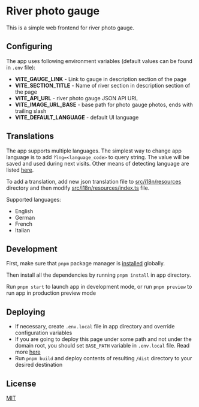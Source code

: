 # River photo gauge

This is a simple web frontend for river photo gauge.

## Configuring

The app uses following environment variables (default values can be found in `.env` file):

- **VITE_GAUGE_LINK** - Link to gauge in description section of the page
- **VITE_SECTION_TITLE** - Name of river section in description section of the page
- **VITE_API_URL** - river photo gauge JSON API URL
- **VITE_IMAGE_URL_BASE** - base path for photo gauge photos, ends with trailing slash
- **VITE_DEFAULT_LANGUAGE** - default UI language

## Translations

The app supports multiple languages. The simplest way to change app language is to add `?lng=<language_code>` to query string. The value will be saved and used during next visits. Other means of detecting language are listed [here](https://github.com/i18next/i18next-browser-languageDetector).

To add a translation, add new json translation file to [src/i18n/resources](src/i18n/resources) directory and then modify [src/i18n/resources/index.ts](src/i18n/resources/index.ts) file.

Supported languages:

- English
- German
- French
- Italian


## Development

First, make sure that `pnpm` package manager is [installed](https://pnpm.io/installation) globally.

Then install all the dependencies by running `pnpm install` in app directory.

Run `pnpm start` to launch app in development mode, or run `pnpm preview` to run app in production preview mode

## Deploying

- If necessary, create `.env.local` file in app directory and override configuration variables
- If you are going to deploy this page under some path and not under the domain root, you should set `BASE_PATH` variable in `.env.local` file. Read more [here](https://vitejs.dev/guide/build.html#public-base-path)
- Run `pnpm build` and deploy contents of resulting `/dist` directory to your desired destination

## License

[MIT](/LICENSE)
